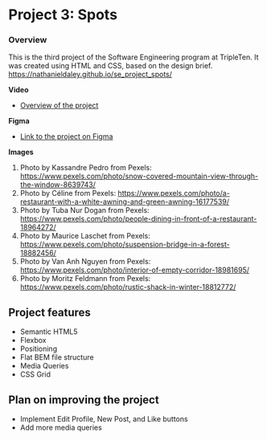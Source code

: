 # Project 3: Spots

### Overview

This is the third project of the Software Engineering program at TripleTen. It was created using HTML and CSS, based on the design brief.
https://nathanieldaley.github.io/se_project_spots/

**Video**

- [Overview of the project](https://www.loom.com/share/8713a2d6e8f6441eb54b66e359a00cf9?sid=b3f551a9-7294-4fcd-a471-4a5851eef948)

**Figma**

- [Link to the project on Figma](https://www.figma.com/file/BBNm2bC3lj8QQMHlnqRsga/Sprint-3-Project-%E2%80%94-Spots?type=design&node-id=2%3A60&mode=design&t=afgNFybdorZO6cQo-1)

**Images**

1. Photo by Kassandre Pedro from Pexels: https://www.pexels.com/photo/snow-covered-mountain-view-through-the-window-8639743/
2. Photo by Céline from Pexels: https://www.pexels.com/photo/a-restaurant-with-a-white-awning-and-green-awning-16177539/
3. Photo by Tuba Nur Dogan from Pexels: https://www.pexels.com/photo/people-dining-in-front-of-a-restaurant-18964272/
4. Photo by Maurice Laschet from Pexels: https://www.pexels.com/photo/suspension-bridge-in-a-forest-18882456/
5. Photo by Van Anh Nguyen from Pexels: https://www.pexels.com/photo/interior-of-empty-corridor-18981695/
6. Photo by Moritz Feldmann from Pexels: https://www.pexels.com/photo/rustic-shack-in-winter-18812772/

## Project features

- Semantic HTML5
- Flexbox
- Positioning
- Flat BEM file structure
- Media Queries
- CSS Grid

## Plan on improving the project

- Implement Edit Profile, New Post, and Like buttons
- Add more media queries
